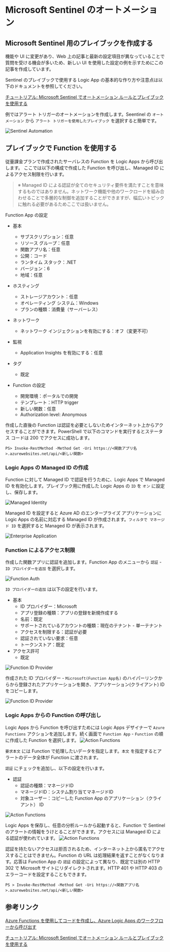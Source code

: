 # Microsoft Sentinel のオートメーション


## Microsoft Sentinel 用のプレイブックを作成する

機能や UI に変更があり、Web 上の記事と最新の設定項目が異なっていることで質問を受ける機会が多いため、新しい UI を使用した設定の例を示すためにこの記事を作成しています。

Sentinel のプレイブックで使用する Logic App の基本的な作り方や注意点は以下のドキュメントを参照してください。

[チュートリアル: Microsoft Sentinel でオートメーション ルールとプレイブックを使用する](https://docs.microsoft.com/ja-jp/azure/sentinel/tutorial-respond-threats-playbook)

例ではアラート トリガーのオートメーションを作成します。Seentinel の `オートメーション` から `アラート トリガーを使用したプレイブック` を選択すると簡単です。

![Sentinel Automation](./images/soar-sentinel-automation.png)


## プレイブックで Function を使用する

従量課金プランで作成されたサーバレスの Function を Logic Apps から呼び出します。
ここでは以下の構成で作成した Function を呼び出し、Managed ID によるアクセス制限を行います。  
> ※ Managed ID による認証が全てのセキュリティ要件を満たすことを意味するものではありません。ネットワーク機能や他のワークロードを組み合わせることで多層的な制御を追加することができますが、幅広いトピックに触れる必要があるためここでは扱いません。

Function App の設定
- 基本
    - サブスクリプション：任意
    - リソース グループ：任意
    - 関数アプリ名：任意
    - 公開：コード
    - ランタイム スタック：.NET
    - バージョン：6
    - 地域：任意
- ホスティング
    - ストレージアカウント：任意
    - オペレーティング システム：Windows
    - プランの種類：消費量（サーバーレス）
- ネットワーク
    - ネットワーク インジェクションを有効にする：オフ（変更不可）
- 監視
    - Application Insights を有効にする：任意
- タグ
    - 既定

- Function の設定
    - 開発環境：ポータルでの開発
    - テンプレート：HTTP trigger 
    - 新しい関数：任意
    - Authorization level: Anonymous

作成した直後の Function は認証を必要としないためインターネット上からアクセスすることができます。PowerShell で以下のコマンドを実行するとステータス コードは 200 でアクセスに成功します。

```
PS> Invoke-RestMethod -Method Get -Uri https://<関数アプリ名>.azurewebsites.net/api/<新しい関数>
```




### Logic Apps の Managed ID の作成

Function に対して Managed ID で認証を行うために、Logic Apps で Managed ID を有効化します。プレイブック用に作成した Logic Apps の `ID` を `オン` に設定し、保存します。

![Managed Identity](./images/soar-logicapps-identity.png)

Managed ID を設定すると Azure AD のエンタープライズ アプリケーションに Logic Apps の名前に対応する Managed ID が作成されます。`フィルタで マネージド ID` を選択すると Managed ID が表示されます。

![Enterprise Application](./images/soar-logicapps-identity-app.png)

### Function によるアクセス制限

作成した関数アプリに認証を追加します。Function App のメニューから `認証` - `ID プロバイダーを追加` を選択します。

![Function Auth](./images/soar-function-authn.png)


`ID プロバイダーの追加` は以下の設定を行います。

- 基本
    - ID プロバイダー：Microsoft
    - アプリ登録の種類：アプリの登録を新規作成する
    - 名前：既定
    - サポートされているアカウントの種類：現在のテナント - 単一テナント
    - アクセスを制限する：認証が必要
    - 認証されていない要求：任意
    - トークンストア：既定
- アクセス許可
    - 既定

![Function ID Provider](./images/soar-function-idp.png)


作成された ID プロバイダー - `Microsoft(Function App名)` のハイパーリンクからから登録されたアプリケーションを開き、アプリケーション(クライアント) ID をコピーします。

![Function ID Provider](./images/soar-function-appid.png)


### Logic Apps からの Function の呼び出し 

Logic Apps から Function を呼び出すためには Logic Apps デザイナーで `Azure Functions` アクションを追加します。続く画面で `Function App` - `Function` の順に作成した Function を選択します。
![Action Functions](./images/soar-logicapps-action.png)

`要求本文` には Function で処理したいデータを指定します。`本文` を指定するとアラートのデータ全体が Function に渡されます。

`認証` にチェックを追加し、以下の設定を行います。
- 認証
    - 認証の種類：マネージドID
    - マネージドID：システム割り当てマネージドID
    - 対象ユーザー：コピーした Function App のアプリケーション（クライアント） ID  

![Action Functions](./images/soar-logicapps-authn.png)

Logic Apps を保存し、任意の分析ルールから起動すると、Function で Sentinel のアラートの情報をうけとることができます。アクセスには Managed ID による認証が使われています。
![Action Functions](./images/soar-logicapps-result.png)


認証を持たないアクセスは拒否されるため、インターネット上から匿名でアクセスすることはできません。Function の URL は処理結果を返すことがなくなります。応答は Function App の `認証` の設定によって異なり、既定では別の HTTP 302 で Microsoft サイトにリダイレクトされます。HTTP 401 や HTTP 403 のエラーコードを設定することもできます。

```
PS > Invoke-RestMethod -Method Get -Uri https://<関数アプリ名>.azurewebsites.net/api/<新しい関数>
```

## 参考リンク
[Azure Functions を使用してコードを作成し、Azure Logic Apps のワークフローから呼び出す](https://docs.microsoft.com/ja-jp/azure/logic-apps/logic-apps-azure-functions?tabs=consumption)

[チュートリアル: Microsoft Sentinel でオートメーション ルールとプレイブックを使用する](https://docs.microsoft.com/ja-jp/azure/sentinel/tutorial-respond-threats-playbook)

